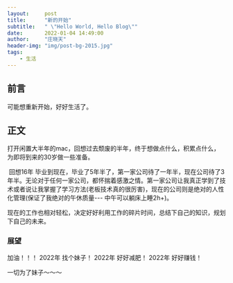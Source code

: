 ```yaml
---
layout:     post
title:      "新的开始"
subtitle:   " \"Hello World, Hello Blog\""
date:       2022-01-04 14:49:00
author:     "庄晓天"
header-img: "img/post-bg-2015.jpg"
tags:
    - 生活
---
```




## 前言

可能想重新开始，好好生活了。


## 正文

​	打开闲置大半年的mac，回想过去颓废的半年，终于想做点什么，积累点什么，为即将到来的30岁做一些准备。

​	回想16年 毕业到现在，毕业了5年半了，第一家公司待了一年半，现在公司待了3年半。无论对于任何一家公司，都怀揣着感激之情。第一家公司让我真正学到了技术或者说让我掌握了学习方法(老板技术真的很厉害)，现在的公司则是绝对的人性化管理(保证了我绝对的午休质量--- 中午可以躺床上睡2h+)。

​	现在的工作也相对轻松，决定好好利用工作的碎片时间，总结下自己的知识，规划下自己的未来。



### 展望

加油！！！
2022年 找个妹子！
2022年 好好减肥！
2022年 好好赚钱！

一切为了妹子～～～